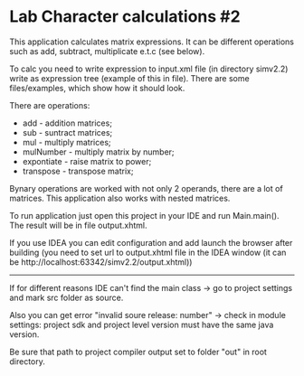 # Lab Character calculations #2

This application calculates matrix expressions. It can be different operations such as add, subtract, multiplicate e.t.c (see below).

To calc you need to write expression to input.xml file (in directory simv2.2) write as expression tree (example of this in file). There are some files/examples, which show how it should look.

There are operations:
- add - addition matrices;
- sub - suntract matrices;
- mul - multiply matrices;
- mulNumber - multiply matrix by number;
- expontiate - raise matrix to power;
- transpose - transpose matrix;

Bynary operations are worked with not only 2 operands, there are a lot of matrices.
This application also works with nested matrices.

To run application just open this project in your IDE and run Main.main(). The result will be in file output.xhtml.

If you use IDEA you can edit configuration and add launch the browser after building (you need to set url to output.xhtml file in the IDEA window (it can be http://localhost:63342/simv2.2/output.xhtml))

---
If for different reasons IDE can't find the main class -> go to project settings and mark src folder as source.

Also you can get error "invalid soure release: number" -> check in module settings: project sdk and project level version must have the same java version.

Be sure that path to project compiler output set to folder "out" in root directory.
